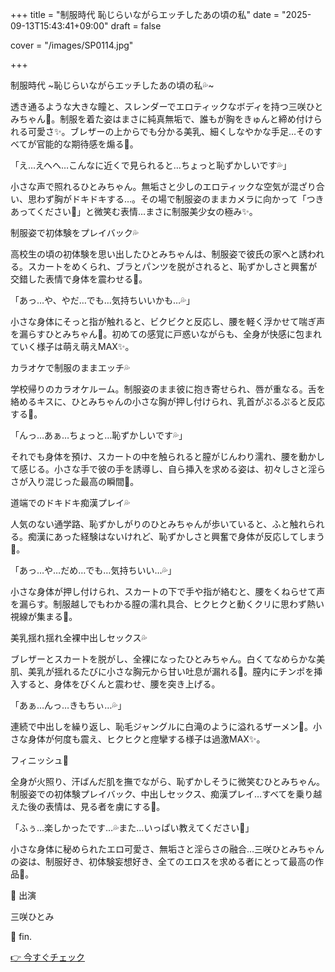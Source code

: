 +++
title = "制服時代 恥じらいながらエッチしたあの頃の私"
date = "2025-09-13T15:43:41+09:00"
draft = false

cover = "/images/SP0114.jpg"

+++



制服時代 ~恥じらいながらエッチしたあの頃の私💦~



透き通るような大きな瞳と、スレンダーでエロティックなボディを持つ三咲ひとみちゃん💖。制服を着た姿はまさに純真無垢で、誰もが胸をきゅんと締め付けられる可愛さ✨。ブレザーの上からでも分かる美乳、細くしなやかな手足…そのすべてが官能的な期待感を煽る💓。



「え…えへへ…こんなに近くで見られると…ちょっと恥ずかしいです💦」



小さな声で照れるひとみちゃん。無垢さと少しのエロティックな空気が混ざり合い、思わず胸がドキドキする…。その場で制服姿のままカメラに向かって「つきあってください💖」と微笑む表情…まさに制服美少女の極み✨。



制服姿で初体験をプレイバック💦



高校生の頃の初体験を思い出したひとみちゃんは、制服姿で彼氏の家へと誘われる。スカートをめくられ、ブラとパンツを脱がされると、恥ずかしさと興奮が交錯した表情で身体を震わせる💓。



「あっ…や、やだ…でも…気持ちいいかも…💦」



小さな身体にそっと指が触れると、ビクビクと反応し、腰を軽く浮かせて喘ぎ声を漏らすひとみちゃん💖。初めての感覚に戸惑いながらも、全身が快感に包まれていく様子は萌え萌えMAX✨。



カラオケで制服のままエッチ💦



学校帰りのカラオケルーム。制服姿のまま彼に抱き寄せられ、唇が重なる。舌を絡めるキスに、ひとみちゃんの小さな胸が押し付けられ、乳首がぷるぷると反応する💓。



「んっ…あぁ…ちょっと…恥ずかしいです💦」



それでも身体を預け、スカートの中を触られると膣がじんわり濡れ、腰を動かして感じる。小さな手で彼の手を誘導し、自ら挿入を求める姿は、初々しさと淫らさが入り混じった最高の瞬間💖。



道端でのドキドキ痴漢プレイ💦



人気のない通学路、恥ずかしがりのひとみちゃんが歩いていると、ふと触れられる。痴漢にあった経験はないけれど、恥ずかしさと興奮で身体が反応してしまう💓。



「あっ…や…だめ…でも…気持ちいい…💦」



小さな身体が押し付けられ、スカートの下で手や指が絡むと、腰をくねらせて声を漏らす。制服越しでもわかる膣の濡れ具合、ヒクヒクと動くクリに思わず熱い視線が集まる💖。



美乳揺れ揺れ全裸中出しセックス💦



ブレザーとスカートを脱がし、全裸になったひとみちゃん。白くてなめらかな美肌、美乳が揺れるたびに小さな胸元から甘い吐息が漏れる💓。膣内にチンポを挿入すると、身体をびくんと震わせ、腰を突き上げる。



「あぁ…んっ…きもちぃ…💦」



連続で中出しを繰り返し、恥毛ジャングルに白滝のように溢れるザーメン💖。小さな身体が何度も震え、ヒクヒクと痙攣する様子は過激MAX✨。



フィニッシュ💓



全身が火照り、汗ばんだ肌を撫でながら、恥ずかしそうに微笑むひとみちゃん。制服姿での初体験プレイバック、中出しセックス、痴漢プレイ…すべてを乗り越えた後の表情は、見る者を虜にする💖。



「ふぅ…楽しかったです…💦また…いっぱい教えてください💖」



小さな身体に秘められたエロ可愛さ、無垢さと淫らさの融合…三咲ひとみちゃんの姿は、制服好き、初体験妄想好き、全てのエロスを求める者にとって最高の作品💓。



💖 出演

三咲ひとみ



💖 fin.



[👉 今すぐチェック](https://clear-tv.com/Direct/9290999-290-82844/moviepages/060121_002/index.html)

